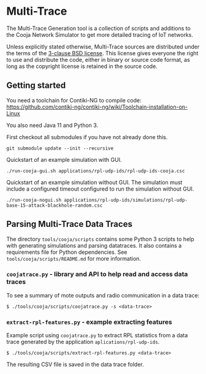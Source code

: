# Multi-Trace

The Multi-Trace Generation tool is a collection of scripts and
additions to the Cooja Network Simulator to get more detailed tracing
of IoT networks.

Unless explicitly stated otherwise, Multi-Trace sources are distributed
under the terms of the [3-clause BSD license](LICENSE.md). This license
gives everyone the right to use and distribute the code, either in binary
or source code format, as long as the copyright license is retained in
the source code.

## Getting started

You need a toolchain for Contiki-NG to compile code:
https://github.com/contiki-ng/contiki-ng/wiki/Toolchain-installation-on-Linux

You also need Java 11 and Python 3.

First checkout all submodules if you have not already done this.

```
git submodule update --init --recursive
```

Quickstart of an example simulation with GUI.

```
./run-cooja-gui.sh applications/rpl-udp-ids/rpl-udp-ids-cooja.csc
```

Quickstart of an example simulation without GUI. The simulation must
include a configured timeout configured to run the simulation without GUI.

```
./run-cooja-nogui.sh applications/rpl-udp-ids/simulations/rpl-udp-base-15-attack-blackhole-random.csc
```

## Parsing Multi-Trace Data Traces

The directory `tools/cooja/scripts` contains some Python 3 scripts to
help with generating simulations and parsing datatraces. It also
contains a requirements file for Python dependencies. See
`tools/cooja/scripts/README.md` for more information.

### `coojatrace.py` - library and API to help read and access data traces

To see a summary of mote outputs and radio communication in a data trace:

```
$ ./tools/cooja/scripts/coojatrace.py -s <data-trace>
```

### `extract-rpl-features.py` - example extracting features

Example script using `coojatrace.py` to extract RPL statistics from a
data trace generated by the application `aplications/rpl-udp-ids`.

```
$ ./tools/cooja/scripts/extract-rpl-features.py <data-trace>
```

The resulting CSV file is saved in the data trace folder.
